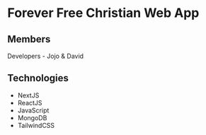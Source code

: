 <h1>Forever Free Christian Web App</h1>

<h2>Members</h2>
<p>Developers - Jojo & David</p>

<h2>Technologies</h2>
<ul>
  <li>NextJS</li>
  <li>ReactJS</li>
  <li>JavaScript</li>
  <li>MongoDB</li>
  <li>TailwindCSS</li>
</ul>
